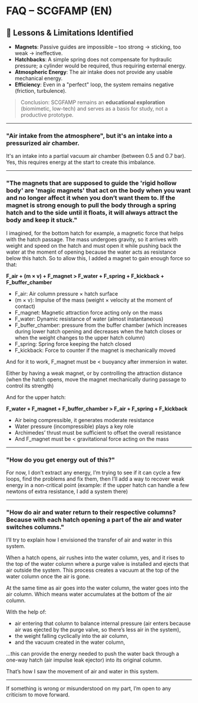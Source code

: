 # FAQ – SCGFAMP (EN)

## 📘 Lessons & Limitations Identified
- **Magnets**: Passive guides are impossible – too strong → sticking, too weak → ineffective.
- **Hatchbacks**: A simple spring does not compensate for hydraulic pressure; a cylinder would be required, thus requiring external energy.
- **Atmospheric Energy**: The air intake does not provide any usable mechanical energy.
- **Efficiency**: Even in a "perfect" loop, the system remains negative (friction, turbulence).
> Conclusion: SCGFAMP remains an **educational exploration** (biomimetic, low-tech) and serves as a basis for study, not a productive prototype.

---

### "Air intake from the atmosphere", but it's an intake into a pressurized air chamber.

It's an intake into a partial vacuum air chamber (between 0.5 and 0.7 bar). Yes, this requires energy at the start to create this imbalance.

---

### "The magnets that are supposed to guide the 'rigid hollow body' are 'magic magnets' that act on the body when you want and no longer affect it when you don’t want them to. If the magnet is strong enough to pull the body through a spring hatch and to the side until it floats, it will always attract the body and keep it stuck."

I imagined, for the bottom hatch for example, a magnetic force that helps with the hatch passage. The mass undergoes gravity, so it arrives with weight and speed on the hatch and must open it while pushing back the water at the moment of opening because the water acts as resistance below this hatch. So to allow this, I added a magnet to gain enough force so that:

**F_air + (m × v) + F_magnet > F_water + F_spring + F_kickback + F_buffer_chamber**

- F_air: Air column pressure × hatch surface
- (m × v): Impulse of the mass (weight × velocity at the moment of contact)
- F_magnet: Magnetic attraction force acting only on the mass
- F_water: Dynamic resistance of water (almost instantaneous)
- F_buffer_chamber: pressure from the buffer chamber (which increases during lower hatch opening and decreases when the hatch closes or when the weight changes to the upper hatch column)
- F_spring: Spring force keeping the hatch closed
- F_kickback: Force to counter if the magnet is mechanically moved

And for it to work, F_magnet must be < buoyancy after immersion in water.

Either by having a weak magnet, or by controlling the attraction distance (when the hatch opens, move the magnet mechanically during passage to control its strength)

And for the upper hatch:

**F_water + F_magnet + F_buffer_chamber > F_air + F_spring + F_kickback**

- Air being compressible, it generates moderate resistance
- Water pressure (incompressible) plays a key role
- Archimedes’ thrust must be sufficient to offset the overall resistance
- And F_magnet must be < gravitational force acting on the mass

---

### "How do you get energy out of this?"

For now, I don’t extract any energy, I’m trying to see if it can cycle a few loops, find the problems and fix them, then I’ll add a way to recover weak energy in a non-critical point (example: if the upper hatch can handle a few newtons of extra resistance, I add a system there)

---

### "How do air and water return to their respective columns? Because with each hatch opening a part of the air and water switches columns."

I’ll try to explain how I envisioned the transfer of air and water in this system.

When a hatch opens, air rushes into the water column, yes, and it rises to the top of the water column where a purge valve is installed and ejects that air outside the system. This process creates a vacuum at the top of the water column once the air is gone.

At the same time as air goes into the water column, the water goes into the air column. Which means water accumulates at the bottom of the air column.

With the help of:
- air entering that column to balance internal pressure (air enters because air was ejected by the purge valve, so there’s less air in the system),
- the weight falling cyclically into the air column,
- and the vacuum created in the water column,

...this can provide the energy needed to push the water back through a one-way hatch (air impulse leak ejector) into its original column.

That’s how I saw the movement of air and water in this system.

---

If something is wrong or misunderstood on my part, I’m open to any criticism to move forward.
